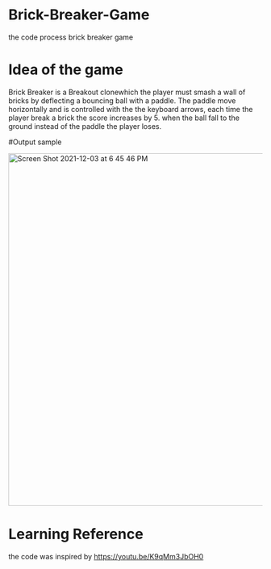 # Brick-Breaker-Game

the code process brick breaker game 

# Idea of the game 

Brick Breaker is a Breakout clonewhich the player must smash a wall of bricks by deflecting a bouncing ball with a paddle. The paddle move horizontally and is controlled with the the keyboard arrows, each time the player break a brick the score increases by 5.
when the ball fall to the ground instead of the paddle the player loses.

#Output sample

<img width="700" alt="Screen Shot 2021-12-03 at 6 45 46 PM" src="https://user-images.githubusercontent.com/92473891/144631675-a8b8de6b-cb0c-4299-827a-827b12a415d4.png">

# Learning Reference 

the code was inspired by https://youtu.be/K9qMm3JbOH0

